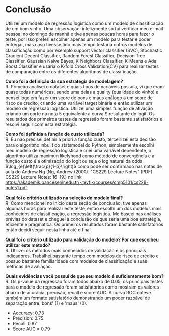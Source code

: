 # Conclusão

Utilizei um modelo de regressão logística como um modelo de classificação de um bom vinho. Uma observação: infelizmente só fui verificar meu e-mail pessoal no domingo de manhã e tive apenas poucas horas para fazer o teste, por isso preferi escolher apenas um modelo para testar e poder entregar, mas caso tivesse tido mais tempo testaria outros modelos de classificação como por exemplo support vector classifier (SVC), Stochastic Gradient Decent Classifier, Random Forest Classifier, Decision Tree Classifier, Gaussian Naive Bayes, K-Neighbors Classifier, K-Means e Ada Boost Classifier e usaria o K-fold Cross Validation(CV) para realizar testes de comparação entre os diferentes algoritmos de classificação.

**Como foi a definição da sua estratégia de modelagem?**
\
R: Primeiro analisei o dataset e quais tipos de variáveis possuía, vi que eram quase todas numéricas, sendo uma delas a quality (qualidade do vinho) e pensei logo em fazer um score de bons e maus análogo a um score de risco de crédito, criando uma variável target binária e então utilizar um modelo de regressão logística. Utilizei uma simples função de ativação criando um corte na nota 5 equivalente à curva S resultante do logit. Os resultados dos primeiros testes da regressão foram bastante satisfatórios e resolvi seguir com esta estratégia.

**Como foi definida a função de custo utilizada?**
\
R: Eu não precisei definir a priori a função custo, terceirizei esta decisão para o algoritmo inbuilt do statsmodel do Python, simplesmente escolhi meu modelo de regressão logística e criei uma variável dependente, o algoritmo utiliza maximun likelyhood como método de convergência e a função custo é a otimização do logit ou seja o log natural da odds $\log_{e}\left(\frac{p}{1-p}\right)$ como pode ser confirmado nas notas de aula do Andrew Ng (Ng, Andrew (2000). "CS229 Lecture Notes" (PDF). CS229 Lecture Notes: 16–19.) no link https://akademik.bahcesehir.edu.tr/~tevfik/courses/cmp5101/cs229-notes1.pdf.

**Qual foi o critério utilizado na seleção do modelo final?**
\
R: Como mencionei no início desta seção de conclusão, tive apenas algumas horas para realizar este teste, então escolhi um dos modelos mais conhecidos de classificação, a regressão logística. Me baseei nas análises prévias do dataset e cheguei à conclusão de que seria uma boa estratégia, eficiente e pragmática. Os primeiros resultados foram bastante satisfatórios então decidi seguir nesta linha até o final.

**Qual foi o critério utilizado para validação do modelo? Por que escolheu utilizar este método?**
\
R: Utilizei os métodos mais conhecidos de validação e os principais indicadores. Trabalhei bastante tempo com modelos de risco de crédito e possuo bastante familiaridade com modelos de classificação e suas métricas de avaliação.

**Quais evidências você possui de que seu modelo é suficientemente bom?**
\
R: Os p-value da regressão foram todos abaixo de 0.05, os principais testes para o modelo de regressão foram satisfatórios como mostram os valores abaixo de acurácia, precisão, recall e score AUC. A curva ROC obteve também um formato satisfatório demonstrando um poder razoável de separação entre 'bons' (1) e 'maus' (0).

* Accuracy: 0.73
* Precision: 0.75
* Recall: 0.87
* Score AUC = 0.79